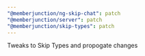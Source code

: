```yaml
---
"@memberjunction/ng-skip-chat": patch
"@memberjunction/server": patch
"@memberjunction/skip-types": patch
---
```


Tweaks to Skip Types and propogate changes
